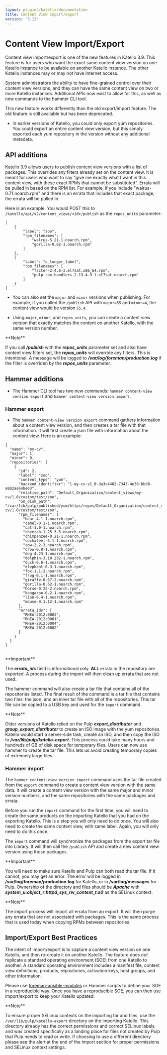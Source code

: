 ```yaml
---
layout: plugins/katello/documentation
title: Content View Import/Export
version: '3.12'
---
```


# Content View Import/Export

Content view import/export is one of the new features in Katello 3.9. This feature is for users who want the *exact* same content view version on one Katello instance to be available on another Katello instance. The other Katello instances may or may not have Internet access.

System administrators the ability to have fine-grained control over their content view versions, and they can have the same content view on two or more Katello instances. Additional APIs now exist to allow for this, as well as new commands to the hammer CLI tool.

This new feature works differently than the old export/import feature. The old feature is still available but has been deprecated.

  * In earlier versions of Katello, you could only export yum repositories. You could export an entire content view version, but this simply exported each yum repository in the version without any additional metadata.

## API additions

Katello 3.9 allows users to publish content view versions with a list of packages. This overrides any filters already set on the content view. It is meant for users who want to say "give me exactly what I want in this content view, with these exact RPMs that cannot be substituted". Errata will be pulled in based on the RPM list. For example, if you include "walrus-0.71.noarch.rpm" and there is an errata that includes that exact package, the errata will be pulled in.

Here is an example. You would POST this to `/katello/api/v2/content_views/<id>/publish` as the `repos_units` parameter:

```jsonld=
[
    {
        "label": "zoo",
        "rpm_filenames": [
            "walrus-5.21-1.noarch.rpm",
            "gorilla-0.62-1.noarch.rpm"
        ]
    },
    {
        "label": "a_longer_label",
        "rpm_filenames": [
            "facter-2.4.6-3.el7sat.x86_64.rpm",
            "pulp-rpm-handlers-2.13.4.9-1.el7sat.noarch.rpm"
        ]
    }
]
```

* You can also set the `major` and `minor` versions when publishing. For example, if you called the `/publish` API with `major=55` and `minor=4`, the content view would be version `55.4`.

* Using `major`, `minor`, and `repos_units`, you can create a content view version that exactly matches the content on another Katello, with the same version number.

<div class="alert alert-info" markdown="1">
**Note**

If you call **_/publish_** with the **_repos_units_** parameter set and also have content view filters set, the **_repos_units_** will override any filters. This is intentional. A message will be logged to **_/var/log/foreman/production.log_** if the filter is overriden by the **_repos_units_** parameter.
</div>

## Hammer additions

* The Hammer CLI tool has two new commands: `hammer content-view version export` and `hammer content-view version import`.

### Hammer export

* The `hammer content-view version export` command gathers information about a content view version, and then creates a tar file with that information. It will first create a json file with information about the content view. Here is an example:

```jsonld=
{
  "name": "my-cv",
  "major": 1,
  "minor": 0,
  "repositories": [
    {
      "id": 2,
      "label": "zoo",
      "content_type": "yum",
      "backend_identifier": "1-my-cv-v1_0-da3c4462-7343-4e30-bbd8-a802aa64be63",
      "relative_path": "Default_Organization/content_views/my-cv/1.0/custom/test/zoo",
      "on_disk_path": "/var/lib/pulp/published/yum/https/repos/Default_Organization/content_views/my-cv/1.0/custom/test/zoo",
      "rpm_filenames": [
        "bear-4.1-1.noarch.rpm",
        "camel-0.1-1.noarch.rpm",
        "cat-1.0-1.noarch.rpm",
        "cheetah-1.25.3-5.noarch.rpm",
        "chimpanzee-0.21-1.noarch.rpm",
        "cockateel-3.1-1.noarch.rpm",
        "cow-2.2-3.noarch.rpm",
        "crow-0.8-1.noarch.rpm",
        "dog-4.23-1.noarch.rpm",
        "dolphin-3.10.232-1.noarch.rpm",
        "duck-0.6-1.noarch.rpm",
        "elephant-8.3-1.noarch.rpm",
        "fox-1.1-2.noarch.rpm",
        "frog-0.1-1.noarch.rpm",
        "giraffe-0.67-2.noarch.rpm",
        "gorilla-0.62-1.noarch.rpm",
        "horse-0.22-2.noarch.rpm",
        "kangaroo-0.2-1.noarch.rpm",
        "lion-0.4-1.noarch.rpm",
        "mouse-0.1.12-1.noarch.rpm"
      ],
      "errata_ids": [
        "RHEA-2012:0003",
        "RHEA-2012:0001",
        "RHEA-2012:0004",
        "RHEA-2012:0002"
      ]
    }
  ]
}


```
<div class="alert alert-danger" markdown="1">
**Important**

The **_errata_ids_** field is informational only. **ALL** errata in the repository are exported. A process during the import will then clean up errata that are not used.
</div>

The hammer command will also create a tar file that contains all of the repositories listed. The final result of the command is a tar file that contains two files: the json, and an inner tar file with all of the repositories. This tar file can be copied to a USB key and used for the `import` command.

<div class="alert alert-info" markdown="1">
**Note**

Older versions of Katello relied on the Pulp **_export_distributor_** and **_group_export_distributor_** to create an ISO image with the yum repositories. Katello would start a server-side task, create an ISO, and then copy the ISO to **_/var/lib/pulp/katello-export_**. This process could take many hours and hundreds of GB of disk space for temporary files. Users can now use hammer to create the tar file. This lets us avoid creating temporary copies of extremely large files.
</div>

### Hammer import

The `hammer content-view version import` command uses the tar file created from the `export` command to create a content view version with the same data. It will create a content view version with the same major and minor version numbers, and the same repositories with the same packages and errata.

Before you run the `import` command for the first time, you will need to create the same products on the importing Katello that you had on the exporting Katello. This is a step you will only need to do once. You will also need to create the same content view, with same label. Again, you will only need to do this once.

The `import` command will synchronize the packages from the export tar file into Library. It will then call the `/publish` API and create a new content view version using those packages.

<div class="alert alert-danger" markdown="1">
**Important**

You will need to make sure Katello and Pulp can both read the tar file. If it cannot, you may get an error. The error will be logged in **/var/log/foreman/production.log** for Katello, or in **/var/log/messages** for Pulp. Ownership of the directory and files should be **_Apache_** with **_system_u:object_r:httpd_sys_rw_content_t:s0_** as the SELinux context.
</div>

<div class="alert alert-info" markdown="1">
**Note**

The import process will import all errata from an export. It will then purge any errata that are not associated with packages. This is the same process that is used today when copying RPMs between repositories.
</div>

## Import/Export Best Practices

The intent of import/export is to capture a content view version on one Katello, and then re-create it on another Katello. The feature does *not* replicate a standard operating environment (SOE) from one Katello to another. A standard operating environment includes a manifest file, content view definitions, products, repositories, activation keys, host groups, and other information.

Please use [foreman-ansible-modules](https://github.com/theforeman/foreman-ansible-modules) or Hammer scripts to define your SOE in a reproducible way. Once you have a reproducible SOE, you can then use import/export to keep your Katello updated.

<div class="alert alert-info" markdown="1">
**Note**

To ensure proper SELinux contexts on the importing tar and files, use the `/var/lib/pulp/katello-export` directory on the importing Katello. This directory already has the correct permissions and correct SELinux labels, and was created specifically as a landing place for files not created by Pulp that Pulp needs to read or write. If choosing to use a different directory please see the alert at the end of the import section for proper permissions and SELinux context settings.
</div>